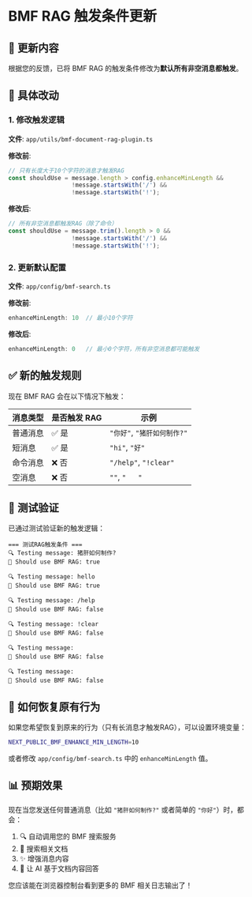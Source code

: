 # BMF RAG 触发条件更新

## 🔄 更新内容

根据您的反馈，已将 BMF RAG 的触发条件修改为**默认所有非空消息都触发**。

## 📝 具体改动

### 1. 修改触发逻辑
**文件**: `app/utils/bmf-document-rag-plugin.ts`

**修改前**:
```typescript
// 只有长度大于10个字符的消息才触发RAG
const shouldUse = message.length > config.enhanceMinLength && 
                  !message.startsWith('/') && 
                  !message.startsWith('!');
```

**修改后**:
```typescript
// 所有非空消息都触发RAG（除了命令）
const shouldUse = message.trim().length > 0 && 
                  !message.startsWith('/') && 
                  !message.startsWith('!');
```

### 2. 更新默认配置
**文件**: `app/config/bmf-search.ts`

**修改前**:
```typescript
enhanceMinLength: 10  // 最小10个字符
```

**修改后**:
```typescript
enhanceMinLength: 0   // 最小0个字符，所有非空消息都可能触发
```

## ✅ 新的触发规则

现在 BMF RAG 会在以下情况下触发：

| 消息类型 | 是否触发 RAG | 示例 |
|---------|-------------|------|
| 普通消息 | ✅ 是 | `"你好"`, `"猪肝如何制作?"` |
| 短消息 | ✅ 是 | `"hi"`, `"好"` |
| 命令消息 | ❌ 否 | `"/help"`, `"!clear"` |
| 空消息 | ❌ 否 | `""`, `"   "` |

## 🧪 测试验证

已通过测试验证新的触发逻辑：

```
=== 测试RAG触发条件 ===
🔍 Testing message: 猪肝如何制作?
🎯 Should use BMF RAG: true

🔍 Testing message: hello  
🎯 Should use BMF RAG: true

🔍 Testing message: /help
🎯 Should use BMF RAG: false

🔍 Testing message: !clear
🎯 Should use BMF RAG: false

🔍 Testing message: 
🎯 Should use BMF RAG: false

🔍 Testing message:    
🎯 Should use BMF RAG: false
```

## 🔧 如何恢复原有行为

如果您希望恢复到原来的行为（只有长消息才触发RAG），可以设置环境变量：

```bash
NEXT_PUBLIC_BMF_ENHANCE_MIN_LENGTH=10
```

或者修改 `app/config/bmf-search.ts` 中的 `enhanceMinLength` 值。

## 📊 预期效果

现在当您发送任何普通消息（比如 `"猪肝如何制作?"` 或者简单的 `"你好"`）时，都会：

1. 🔍 自动调用您的 BMF 搜索服务
2. 📄 搜索相关文档
3. ✨ 增强消息内容
4. 🤖 让 AI 基于文档内容回答

您应该能在浏览器控制台看到更多的 BMF 相关日志输出了！
